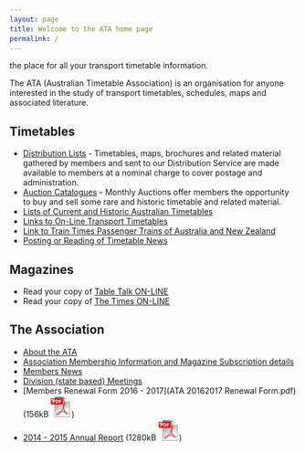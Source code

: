 ```yaml
---
layout: page
title: Welcome to the ATA home page
permalink: /
---
```

the place for all your transport timetable information.

The ATA (Australian Timetable Association) is an organisation for anyone interested in the study of transport timetables, schedules, maps and associated literature.

## Timetables

* [Distribution Lists](distlist.html) - Timetables, maps, brochures and related material gathered by members and sent to our Distribution Service are made available to members at a nominal charge to cover postage and administration.
* [Auction Catalogues](auction.html) - Monthly  Auctions offer members the opportunity to buy and sell some rare and historic timetable and related material.
* [Lists of Current and Historic Australian Timetables](current.html)
* [Links to On-Line Transport Timetables](ttlinks.html)
* [Link to Train Times Passenger Trains of Australia and New Zealand](http://www.traintimes.net.au)
* [Posting or Reading of Timetable News](news2.html)

## Magazines

* Read your copy of [<span class="TableTalkLogo">Table Talk</span> ON-LINE](ttalk.html)
* Read your copy of [<span class="TimesLogo">The Times</span> ON-LINE](times.html)

## The Association

* [About the ATA](membship.html)
* [Association Membership Information and Magazine Subscription details](membship.html#membership)
* [Members News](membnews.html)
* [Division (state based) Meetings](meetings.html)
* [Members Renewal Form 2016 - 2017](ATA 20162017 Renewal Form.pdf) (156kB ![PDF](pdficon.svg))
* [2014 - 2015 Annual Report](ATAAnnualReport2014-2015.pdf) (1280kB ![PDF](pdficon.svg))
